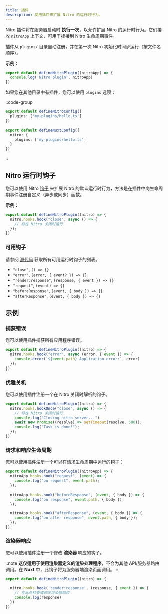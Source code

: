 ```yaml
---
title: 插件
description: 使用插件来扩展 Nitro 的运行时行为。
---
```


Nitro 插件将在服务器启动时 **执行一次**，以允许扩展 Nitro 的运行时行为。它们接收 `nitroApp` 上下文，可用于挂接到 Nitro 生命周期事件。

插件从 `plugins/` 目录自动注册，并在第一次 Nitro 初始化时同步运行（按文件名顺序）。

**示例：**

```typescript [server/plugins/test.ts]
export default defineNitroPlugin((nitroApp) => {
  console.log('Nitro plugin', nitroApp)
})
```

如果您在其他目录中有插件，您可以使用 `plugins` 选项：

::code-group
```typescript [nitro.config.ts]
export default defineNitroConfig({
  plugins: ['my-plugins/hello.ts']
})
```
```typescript [nuxt.config.ts]
export default defineNuxtConfig({
  nitro: {
    plugins: ['my-plugins/hello.ts']
  }
})
```
::

## Nitro 运行时钩子

您可以使用 Nitro [钩子](https://github.com/unjs/hookable) 来扩展 Nitro 的默认运行时行为，方法是在插件中向生命周期事件注册自定义（异步或同步）函数。

**示例：**

```typescript
export default defineNitroPlugin((nitro) => {
  nitro.hooks.hook("close", async () => {
    // 将在 Nitro 关闭时运行
  });
})
```

### 可用钩子

请参阅 [源代码](https://github.com/nitrojs/nitro/blob/v2/src/core/index.ts#L75) 获取所有可用运行时钩子的列表。

* `"close"`, `() => {}`
* `"error"`, `(error, { event? }) => {}`
* `"render:response"`, `(response, { event }) => {}`
* `"request"`, `(event) => {}`
* `"beforeResponse"`, `(event, { body }) => {}`
* `"afterResponse"`, `(event, { body }) => {}`

## 示例

### 捕获错误

您可以使用插件捕获所有应用程序错误。

```typescript
export default defineNitroPlugin((nitro) => {
  nitro.hooks.hook("error", async (error, { event }) => {
    console.error(`${event.path} Application error:`, error)
  });
})
```

### 优雅关机

您可以使用插件注册一个在 Nitro 关闭时解析的钩子。

```typescript
export default defineNitroPlugin((nitro) => {
  nitro.hooks.hookOnce("close", async () => {
    // 将在 Nitro 关闭时运行
    console.log("Closing nitro server...")
    await new Promise((resolve) => setTimeout(resolve, 500));
    console.log("Task is done!");
  });
})
```

### 请求和响应生命周期

您可以使用插件注册一个可以在请求生命周期中运行的钩子：

```typescript
export default defineNitroPlugin((nitroApp) => {
  nitroApp.hooks.hook("request", (event) => {
    console.log("on request", event.path);
  });

  nitroApp.hooks.hook("beforeResponse", (event, { body }) => {
    console.log("on response", event.path, { body });
  });

  nitroApp.hooks.hook("afterResponse", (event, { body }) => {
    console.log("on after response", event.path, { body });
  });
});
```

### 渲染器响应

您可以使用插件注册一个修改 **渲染器** 响应的钩子。

::note
**这仅适用于使用渲染器定义的渲染处理程序**，不会为其他 API/服务器路由调用。在 **Nuxt** 中，此钩子将为服务器端渲染页面调用。
::

```typescript
export default defineNitroPlugin((nitro) => {

  nitro.hooks.hook('render:response', (response, { event }) => {
    // 在此处检查或修改渲染器响应
    console.log(response)
  })
})
```
